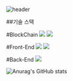 ![header](https://capsule-render.vercel.app/api?type=waving&color=auto&height=300&section=header&text=jimin's%20github&fontSize=90)

##기술 스택

#BlockChain
<img src="https://img.shields.io/badge/Solidity-363636?style=for-the-badge&logo=Solidity&logoColor=white">
<img src="https://img.shields.io/badge/Web3.js-F16822?style=for-the-badge&logo=Web3.js&logoColor=white">

#Front-End
<img src="https://img.shields.io/badge/JavaScript-F7DF1E?style=for-the-badge&logo=JavaScript&logoColor=white">
<img src="https://img.shields.io/badge/React-61DAFB?style=for-the-badge&logo=React&logoColor=white">

#Back-End
<img src="https://img.shields.io/badge/Node.js-339933?style=for-the-badge&logo=Node.js&logoColor=white">

![Anurag's GitHub stats](https://github-readme-stats.vercel.app/api?username=beljm&show_icons=true&theme=radical)
